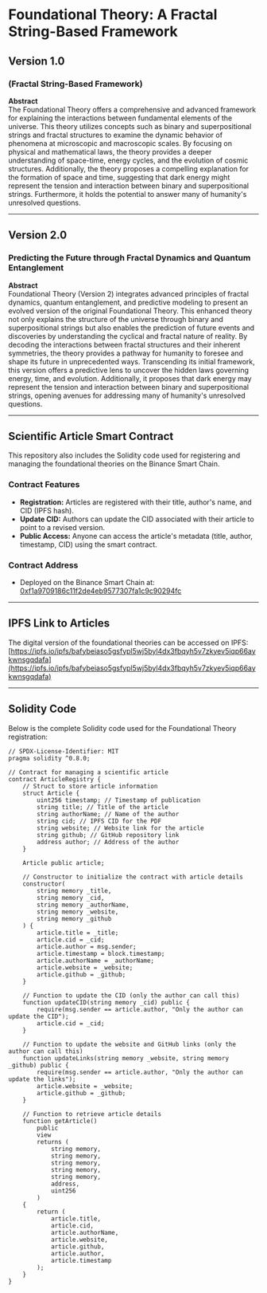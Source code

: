 # **Foundational Theory: A Fractal String-Based Framework**

## **Version 1.0**
### (Fractal String-Based Framework)

**Abstract**  
The Foundational Theory offers a comprehensive and advanced framework for explaining the interactions between fundamental elements of the universe. This theory utilizes concepts such as binary and superpositional strings and fractal structures to examine the dynamic behavior of phenomena at microscopic and macroscopic scales. By focusing on physical and mathematical laws, the theory provides a deeper understanding of space-time, energy cycles, and the evolution of cosmic structures. Additionally, the theory proposes a compelling explanation for the formation of space and time, suggesting that dark energy might represent the tension and interaction between binary and superpositional strings. Furthermore, it holds the potential to answer many of humanity's unresolved questions.

---

## **Version 2.0**
### Predicting the Future through Fractal Dynamics and Quantum Entanglement

**Abstract**  
Foundational Theory (Version 2) integrates advanced principles of fractal dynamics, quantum entanglement, and predictive modeling to present an evolved version of the original Foundational Theory. This enhanced theory not only explains the structure of the universe through binary and superpositional strings but also enables the prediction of future events and discoveries by understanding the cyclical and fractal nature of reality. By decoding the interactions between fractal structures and their inherent symmetries, the theory provides a pathway for humanity to foresee and shape its future in unprecedented ways. Transcending its initial framework, this version offers a predictive lens to uncover the hidden laws governing energy, time, and evolution. Additionally, it proposes that dark energy may represent the tension and interaction between binary and superpositional strings, opening avenues for addressing many of humanity's unresolved questions.

---

## **Scientific Article Smart Contract**
This repository also includes the Solidity code used for registering and managing the foundational theories on the Binance Smart Chain.

### **Contract Features**
- **Registration:** Articles are registered with their title, author's name, and CID (IPFS hash).
- **Update CID:** Authors can update the CID associated with their article to point to a revised version.
- **Public Access:** Anyone can access the article's metadata (title, author, timestamp, CID) using the smart contract.

### **Contract Address**
- Deployed on the Binance Smart Chain at:  
  [0xf1a9709186c11f2de4eb9577307fa1c9c90294fc](https://bscscan.com/address/0xf1a9709186c11f2de4eb9577307fa1c9c90294fc)

---

## **IPFS Link to Articles**
The digital version of the foundational theories can be accessed on IPFS:  
[https://ipfs.io/ipfs/bafybeiaso5gsfypl5wj5byl4dx3fbqyh5v7zkyev5iqp66aykwnsgqdafa](https://ipfs.io/ipfs/bafybeiaso5gsfypl5wj5byl4dx3fbqyh5v7zkyev5iqp66aykwnsgqdafa)

---

## **Solidity Code**

Below is the complete Solidity code used for the Foundational Theory registration:

```solidity
// SPDX-License-Identifier: MIT
pragma solidity ^0.8.0;

// Contract for managing a scientific article
contract ArticleRegistry {
    // Struct to store article information
    struct Article {
        uint256 timestamp; // Timestamp of publication
        string title; // Title of the article
        string authorName; // Name of the author
        string cid; // IPFS CID for the PDF
        string website; // Website link for the article
        string github; // GitHub repository link
        address author; // Address of the author
    }

    Article public article;

    // Constructor to initialize the contract with article details
    constructor(
        string memory _title,
        string memory _cid,
        string memory _authorName,
        string memory _website,
        string memory _github
    ) {
        article.title = _title;
        article.cid = _cid;
        article.author = msg.sender;
        article.timestamp = block.timestamp;
        article.authorName = _authorName;
        article.website = _website;
        article.github = _github;
    }

    // Function to update the CID (only the author can call this)
    function updateCID(string memory _cid) public {
        require(msg.sender == article.author, "Only the author can update the CID");
        article.cid = _cid;
    }

    // Function to update the website and GitHub links (only the author can call this)
    function updateLinks(string memory _website, string memory _github) public {
        require(msg.sender == article.author, "Only the author can update the links");
        article.website = _website;
        article.github = _github;
    }

    // Function to retrieve article details
    function getArticle()
        public
        view
        returns (
            string memory,
            string memory,
            string memory,
            string memory,
            string memory,
            address,
            uint256
        )
    {
        return (
            article.title,
            article.cid,
            article.authorName,
            article.website,
            article.github,
            article.author,
            article.timestamp
        );
    }
}

